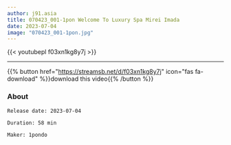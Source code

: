 ```yaml
---
author: j91.asia
title: 070423_001-1pon Welcome To Luxury Spa Mirei Imada
date: 2023-07-04
image: "070423_001-1pon.jpg"
---
```



{{< youtubepl f03xn1kg8y7j >}}
___

{{% button href="https://streamsb.net/d/f03xn1kg8y7j" icon="fas fa-download" %}}download this video{{% /button %}}
### About

`Release date: 2023-07-04`

`Duration: 58 min`

`Maker:	1pondo`
